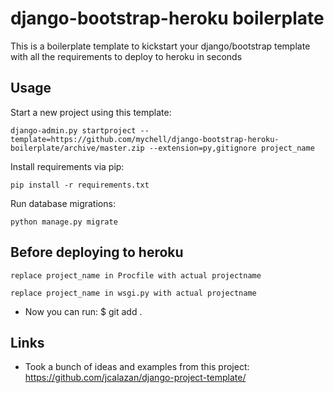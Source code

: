 # django-bootstrap-heroku boilerplate

This is a boilerplate template to kickstart your django/bootstrap template with all the requirements to deploy to heroku in seconds

## Usage

Start a new project using this template:

```
django-admin.py startproject --template=https://github.com/mychell/django-bootstrap-heroku-boilerplate/archive/master.zip --extension=py,gitignore project_name

```

Install requirements via pip:

```
pip install -r requirements.txt
```

Run database migrations:

```
python manage.py migrate
```


## Before deploying to heroku

```
replace project_name in Procfile with actual projectname

```
```
replace project_name in wsgi.py with actual projectname

```

-  Now you can run:  $ git add .



## Links


- Took a bunch of ideas and examples from this project: https://github.com/jcalazan/django-project-template/
